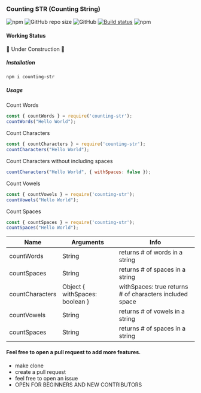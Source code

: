 ### Counting STR (Counting String)

![npm](https://img.shields.io/npm/v/counting-str?style=flat-square)
![GitHub repo size](https://img.shields.io/github/repo-size/vindecodex/counting-str?style=flat-square)
![GitHub](https://img.shields.io/github/license/vindecodex/counting-str?style=flat-square)
[![Build status](https://ci.appveyor.com/api/projects/status/ujaw4dlquf5sknbk?svg=true)](https://ci.appveyor.com/project/vindecodex/counting-str)
![npm](https://img.shields.io/npm/dw/counting-str)

#### Working Status
:construction: Under Construction :construction:

##### Installation

`npm i counting-str`

##### Usage

Count Words
```JavaScript
const { countWords } = require('counting-str');
countWords("Hello World");
```

Count Characters
```JavaScript
const { countCharacters } = require('counting-str');
countCharacters("Hello World");
```

Count Characters without including spaces
```JavaScript
countCharacters("Hello World", { withSpaces: false });
```

Count Vowels
```JavaScript
const { countVowels } = require('counting-str');
countVowels("Hello World");
```

Count Spaces
```JavaScript
const { countSpaces } = require('counting-str');
countSpaces("Hello World");
```

|Name            | Arguments                     |  Info                                                   |
|----------------|-------------------------------|---------------------------------------------------------|
|countWords      | String                        | returns # of words in a string                          
|countSpaces     | String                        | returns # of spaces in a string                         
|countCharacters | Object { withSpaces: boolean }| withSpaces: true returns # of characters included space 
|countVowels     | String                        | returns # of vowels in a string 
|countSpaces     | String                        | returns # of spaces in a string 


#### Feel free to open a pull request to add more features.
- make clone
- create a pull request
- feel free to open an issue
- OPEN FOR BEGINNERS AND NEW CONTRIBUTORS
